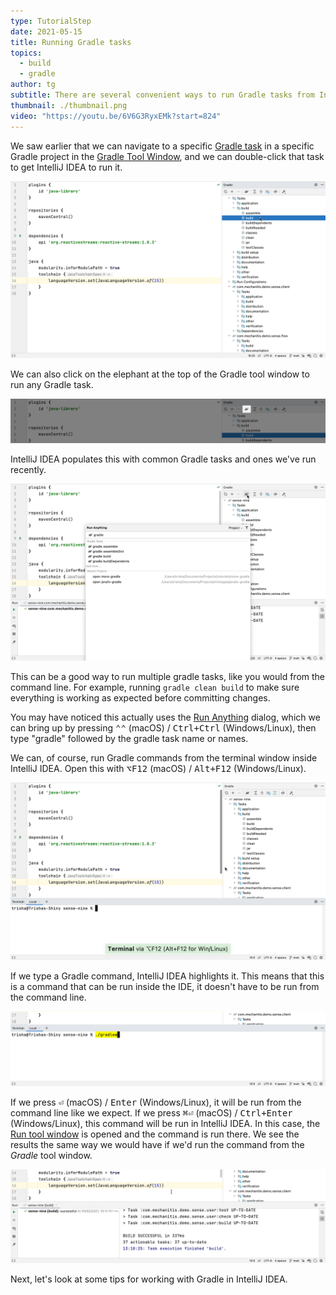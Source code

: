 ```yaml
---
type: TutorialStep
date: 2021-05-15
title: Running Gradle tasks
topics:
  - build
  - gradle
author: tg
subtitle: There are several convenient ways to run Gradle tasks from IntelliJ IDEA.
thumbnail: ./thumbnail.png
video: "https://youtu.be/6V6G3RyxEMk?start=824"
---
```


We saw earlier that we can navigate to a specific [Gradle task](https://docs.gradle.org/current/userguide/more_about_tasks.html) in a specific Gradle project in the [Gradle Tool Window](https://www.jetbrains.com/help/idea/jetgradle-tool-window.html), and we can double-click that task to get IntelliJ IDEA to run it.

![Select a Gradle task to run it](./gradle-task.png)

We can also click on the elephant at the top of the Gradle tool window to run any Gradle task.

![Gradle elephant button](./elephant.png)

IntelliJ IDEA populates this with common Gradle tasks and ones we've run recently.

![Run Gradle command](./run-gradle-command.png)

This can be a good way to run multiple gradle tasks, like you would from the command line. For example, running `gradle clean build` to make sure everything is working as expected before committing changes.

You may have noticed this actually uses the [Run Anything](https://www.jetbrains.com/help/idea/jetgradle-tool-window.html) dialog, which we can bring up by pressing <kbd>⌃⌃</kbd> (macOS) / <kbd>Ctrl+Ctrl</kbd> (Windows/Linux), then type "gradle" followed by the gradle task name or names.

We can, of course, run Gradle commands from the terminal window inside IntelliJ IDEA. Open this with <kbd>⌥F12</kbd> (macOS) / <kbd>Alt+F12</kbd> (Windows/Linux).

![Open the terminal window](./terminal.png)

If we type a Gradle command, IntelliJ IDEA highlights it. This means that this is a command that can be run inside the IDE, it doesn't have to be run from the command line.

![Terminal command highlighted](./terminal-ide-command.png)

If we press <kbd>⏎</kbd> (macOS) / <kbd>Enter</kbd> (Windows/Linux), it will be run from the command line like we expect. If we press <kbd>⌘⏎</kbd> (macOS) / <kbd>Ctrl+Enter</kbd> (Windows/Linux), this command will be run in IntelliJ IDEA. In this case, the [Run tool window](https://www.jetbrains.com/help/idea/jetgradle-tool-window.html) is opened and the command is run there. We see the results the same way we would have if we'd run the command from the _Gradle_ tool window.

![Gradle task in run window](./gradle-run-window.png)

Next, let's look at some tips for working with Gradle in IntelliJ IDEA.
